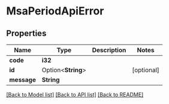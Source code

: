 # MsaPeriodApiError

## Properties

Name | Type | Description | Notes
------------ | ------------- | ------------- | -------------
**code** | **i32** |  |
**id** | Option<**String**> |  | [optional]
**message** | **String** |  |

[[Back to Model list]](../README.md#documentation-for-models) [[Back to API list]](../README.md#documentation-for-api-endpoints) [[Back to README]](../README.md)
